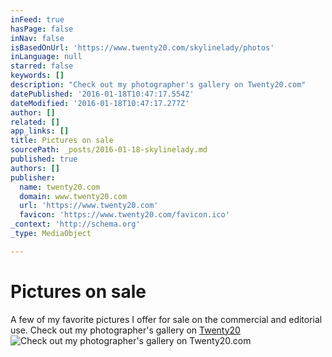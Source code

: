 ```yaml
---
inFeed: true
hasPage: false
inNav: false
isBasedOnUrl: 'https://www.twenty20.com/skylinelady/photos'
inLanguage: null
starred: false
keywords: []
description: "Check out my photographer's gallery on Twenty20.com"
datePublished: '2016-01-18T10:47:17.554Z'
dateModified: '2016-01-18T10:47:17.277Z'
author: []
related: []
app_links: []
title: Pictures on sale
sourcePath: _posts/2016-01-18-skylinelady.md
published: true
authors: []
publisher:
  name: twenty20.com
  domain: www.twenty20.com
  url: 'https://www.twenty20.com'
  favicon: 'https://www.twenty20.com/favicon.ico'
_context: 'http://schema.org'
_type: MediaObject

---
```

# Pictures on sale

A few of my favorite pictures I offer for sale on the commercial and editorial use. Check out my photographer's gallery on [Twenty20][0]
![Check out my photographer's gallery on Twenty20.com](https://the-grid-user-content.s3-us-west-2.amazonaws.com/58903335-3d92-41bc-bf18-359dba0d84f1.png)

[0]: https://www.twenty20.com/skylinelady/photos